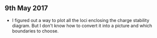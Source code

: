 ## 9th May 2017
- I figured out a way to plot all the loci enclosing the charge stability diagram. But I don't know how to convert it into a picture and which boundaries to choose.
